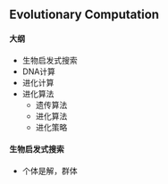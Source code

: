 ## Evolutionary Computation

#### 大纲

* 生物启发式搜索
* DNA计算
* 进化计算
* 进化算法
  * 遗传算法
  * 进化算法
  * 进化策略


#### 生物启发式搜索

* 个体是解，群体